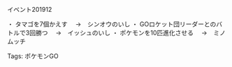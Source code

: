 イベント201912

・ タマゴを7個かえす
　→　シンオウのいし
・ GOロケット団リーダーとのバトルで3回勝つ
　→　イッシュのいし
・ ポケモンを10匹進化させる
　→　ミノムッチ


Tags:
  ポケモンGO